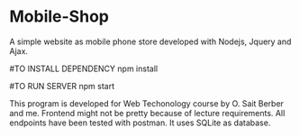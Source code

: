 # Mobile-Shop
A simple website as mobile phone store developed with Nodejs, Jquery and Ajax.


#TO INSTALL DEPENDENCY
npm install

#TO RUN SERVER
npm start


This program is developed for Web Techonology course by O. Sait Berber and me. Frontend might not be pretty because of lecture requirements. All endpoints have been tested with postman. It uses SQLite as database.
